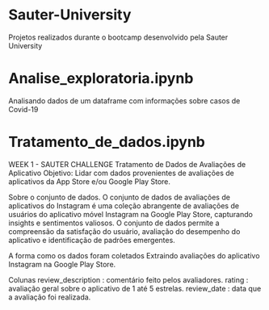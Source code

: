 # Sauter-University
Projetos realizados durante o bootcamp desenvolvido pela Sauter University

# Analise_exploratoria.ipynb
Analisando dados de um dataframe com informações sobre casos de Covid-19

# Tratamento_de_dados.ipynb

WEEK 1 - SAUTER CHALLENGE
Tratamento de Dados de Avaliações de Aplicativo
Objetivo: Lidar com dados provenientes de avaliações de aplicativos da App Store e/ou Google Play Store.

Sobre o conjunto de dados.
O conjunto de dados de avaliações de aplicativos do Instagram é uma coleção abrangente de avaliações de usuários do aplicativo móvel Instagram na Google Play Store, capturando insights e sentimentos valiosos. O conjunto de dados permite a compreensão da satisfação do usuário, avaliação do desempenho do aplicativo e identificação de padrões emergentes.

A forma como os dados foram coletados
Extraindo avaliações do aplicativo Instagram na Google Play Store.

Colunas
review_description : comentário feito pelos avaliadores.
rating : avaliação geral sobre o aplicativo de 1 até 5 estrelas.
review_date : data que a avaliação foi realizada.

